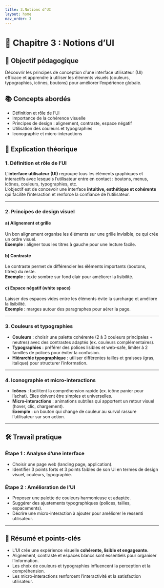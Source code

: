 ```yaml
---
title: 3.Notions d’UI
layout: home
nav_order: 3
---
```


# 📘 Chapitre 3 : Notions d’UI

## 🎯 Objectif pédagogique
Découvrir les principes de conception d’une interface utilisateur (UI) efficace et apprendre à utiliser les éléments visuels (couleurs, typographies, icônes, boutons) pour améliorer l’expérience globale.

## 📚 Concepts abordés
- Définition et rôle de l’UI
- Importance de la cohérence visuelle
- Principes de design : alignement, contraste, espace négatif
- Utilisation des couleurs et typographies
- Iconographie et micro-interactions

## 🧠 Explication théorique

### 1. Définition et rôle de l’UI
L’**interface utilisateur (UI)** regroupe tous les éléments graphiques et interactifs avec lesquels l’utilisateur entre en contact : boutons, menus, icônes, couleurs, typographies, etc.  
L’objectif est de concevoir une interface **intuitive, esthétique et cohérente** qui facilite l’interaction et renforce la confiance de l’utilisateur.

---

### 2. Principes de design visuel

#### a) Alignement et grille  
Un bon alignement organise les éléments sur une grille invisible, ce qui crée un ordre visuel.  
**Exemple** : aligner tous les titres à gauche pour une lecture facile.

#### b) Contraste  
Le contraste permet de différencier les éléments importants (boutons, titres) du reste.  
**Exemple** : texte sombre sur fond clair pour améliorer la lisibilité.

#### c) Espace négatif (white space)  
Laisser des espaces vides entre les éléments évite la surcharge et améliore la lisibilité.  
**Exemple** : marges autour des paragraphes pour aérer la page.

---

### 3. Couleurs et typographies

- **Couleurs** : choisir une palette cohérente (2 à 3 couleurs principales + neutres) avec des contrastes adaptés (ex. couleurs complémentaires).  
- **Typographies** : préférer des polices lisibles et web-safe, limiter à 2 familles de polices pour éviter la confusion.  
- **Hiérarchie typographique** : utiliser différentes tailles et graisses (gras, italique) pour structurer l’information.

---

### 4. Iconographie et micro-interactions

- **Icônes** : facilitent la compréhension rapide (ex. icône panier pour l’achat). Elles doivent être simples et universelles.  
- **Micro-interactions** : animations subtiles qui apportent un retour visuel (hover, clic, chargement).  
  **Exemple** : un bouton qui change de couleur au survol rassure l’utilisateur sur son action.

---

## 🛠 Travail pratique

### Étape 1 : Analyse d’une interface  
- Choisir une page web (landing page, application).  
- Identifier 3 points forts et 3 points faibles de son UI en termes de design visuel, couleurs, typographie.

### Étape 2 : Amélioration de l’UI  
- Proposer une palette de couleurs harmonieuse et adaptée.  
- Suggérer des ajustements typographiques (polices, tailles, espacements).  
- Décrire une micro-interaction à ajouter pour améliorer le ressenti utilisateur.

---

## 🧾 Résumé et points-clés
- L’UI crée une expérience visuelle **cohérente, lisible et engageante**.  
- Alignement, contraste et espaces blancs sont essentiels pour organiser l’information.  
- Les choix de couleurs et typographies influencent la perception et la compréhension.  
- Les micro-interactions renforcent l’interactivité et la satisfaction utilisateur.
